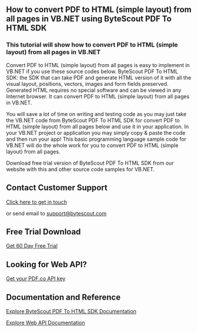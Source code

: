 ## How to convert PDF to HTML (simple layout) from all pages in VB.NET using ByteScout PDF To HTML SDK

### This tutorial will show how to convert PDF to HTML (simple layout) from all pages in VB.NET

Convert PDF to HTML (simple layout) from all pages is easy to implement in VB.NET if you use these source codes below. ByteScout PDF To HTML SDK: the SDK that can take PDF and generate HTML version of it with all the visual layout, positions, vectors, images and form fields preserved. Generated HTML requires no special software and can be viewed in any Internet browser. It can convert PDF to HTML (simple layout) from all pages in VB.NET.

You will save a lot of time on writing and testing code as you may just take the VB.NET code from ByteScout PDF To HTML SDK for convert PDF to HTML (simple layout) from all pages below and use it in your application. In your VB.NET project or application you may simply copy & paste the code and then run your app! This basic programming language sample code for VB.NET will do the whole work for you to convert PDF to HTML (simple layout) from all pages.

Download free trial version of ByteScout PDF To HTML SDK from our website with this and other source code samples for VB.NET.

## Contact Customer Support

[Click here to get in touch](https://bytescout.zendesk.com/hc/en-us/requests/new?subject=ByteScout%20PDF%20To%20HTML%20SDK%20Question)

or send email to [support@bytescout.com](mailto:support@bytescout.com?subject=ByteScout%20PDF%20To%20HTML%20SDK%20Question) 

## Free Trial Download

[Get 60 Day Free Trial](https://bytescout.com/download/web-installer?utm_source=github-readme)

## Looking for Web API? 

[Get your PDF.co API key](https://pdf.co/documentation/api?utm_source=github-readme)

## Documentation and Reference

[Explore ByteScout PDF To HTML SDK Documentation](https://bytescout.com/documentation/index.html?utm_source=github-readme)

[Explore Web API Documentation](https://pdf.co/documentation/api?utm_source=github-readme)